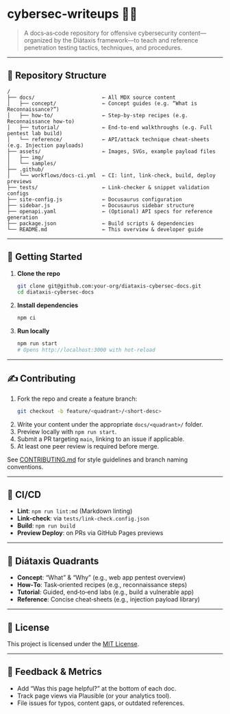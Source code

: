 # cybersec-writeups ✍🏼

> A docs‑as‑code repository for offensive cybersecurity content—organized by the Diátaxis framework—to teach and reference penetration testing tactics, techniques, and procedures. 

---

## 📂 Repository Structure

```
/
├── docs/                      ← All MDX source content
│   ├── concept/               ← Concept guides (e.g. “What is Reconnaissance?”)
│   ├── how-to/                ← Step‑by‑step recipes (e.g. Reconnaissance how‑to)
│   ├── tutorial/              ← End‑to‑end walkthroughs (e.g. Full pentest lab build)
│   └── reference/             ← API/attack technique cheat‑sheets (e.g. Injection payloads)
├── assets/                    ← Images, SVGs, example payload files
│   ├── img/
│   └── samples/
├── .github/
│   └── workflows/docs-ci.yml  ← CI: lint, link‑check, build, deploy previews
├── tests/                     ← Link‑checker & snippet validation configs
├── site-config.js             ← Docusaurus configuration
├── sidebar.js                 ← Docusaurus sidebar structure
├── openapi.yaml               ← (Optional) API specs for reference generation
├── package.json               ← Build scripts & dependencies
└── README.md                  ← This overview & developer guide
```

---

## 🚀 Getting Started

1. **Clone the repo**  
   ```bash
   git clone git@github.com:your-org/diataxis-cybersec-docs.git
   cd diataxis-cybersec-docs
   ```

2. **Install dependencies**  
   ```bash
   npm ci
   ```

3. **Run locally**  
   ```bash
   npm run start
   # Opens http://localhost:3000 with hot‑reload
   ```

---

## ✍️ Contributing

1. Fork the repo and create a feature branch:  
   ```bash
   git checkout -b feature/<quadrant>/<short-desc>
   ```
2. Write your content under the appropriate `docs/<quadrant>/` folder.  
3. Preview locally with `npm run start`.  
4. Submit a PR targeting `main`, linking to an issue if applicable.  
5. At least one peer review is required before merge.

See [CONTRIBUTING.md](CONTRIBUTING.md) for style guidelines and branch naming conventions.

---

## 🔧 CI/CD

- **Lint**: `npm run lint:md` (Markdown linting)  
- **Link‑check**: via `tests/link-check.config.json`  
- **Build**: `npm run build`  
- **Preview Deploy**: on PRs via GitHub Pages previews

---

## 🎯 Diátaxis Quadrants

- **Concept**: “What” & “Why” (e.g., web app pentest overview)  
- **How‑To**: Task‑oriented recipes (e.g., reconnaissance steps)  
- **Tutorial**: Guided, end‑to‑end labs (e.g., build a vulnerable app)  
- **Reference**: Concise cheat‑sheets (e.g., injection payload library)

---

## 📄 License

This project is licensed under the [MIT License](LICENSE).

---

## 📣 Feedback & Metrics

- Add “Was this page helpful?” at the bottom of each doc.  
- Track page views via Plausible (or your analytics tool).  
- File issues for typos, content gaps, or outdated references.
